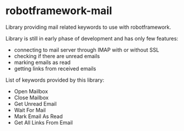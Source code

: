 robotframework-mail
===================

Library providing mail related keywords to use with robotframework.

Library is still in early phase of development and has only few features:

* connecting to mail server through IMAP with or without SSL
* checking if there are unread emails
* marking emails as read
* getting links from received emails

List of keywords provided by this library:

* Open Mailbox
* Close Mailbox
* Get Unread Email
* Wait For Mail
* Mark Email As Read
* Get All Links From Email